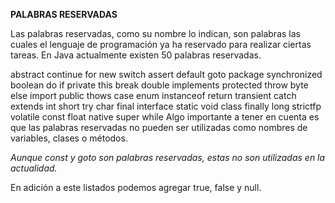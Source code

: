 **PALABRAS RESERVADAS**

Las palabras reservadas, como su nombre lo indican, son palabras las cuales el lenguaje de programación ya ha reservado para realizar ciertas tareas. En Java actualmente existen 50 palabras reservadas.

abstract continue for new switch assert default goto package synchronized boolean do if private this break double implements protected throw byte else import public thows case enum instanceof return transient catch extends int short try char final interface static void class finally long strictfp volatile const float native super while Algo importante a tener en cuenta es que las palabras reservadas no pueden ser utilizadas como nombres de variables, clases o métodos.

_Aunque const y goto son palabras reservadas, estas no son utilizadas en la actualidad._

En adición a este listados podemos agregar true, false y null.
